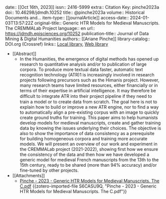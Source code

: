 date:: [[Oct 16th, 2023]]
issn:: 2416-5999
extra:: Citation Key: pinche2023a
doi:: 10.46298/jdmdh.10252
title:: @pinche2023a
volume:: Historical Documents and...
item-type:: [[journalArticle]]
access-date:: 2024-01-03T13:57:22Z
original-title:: Generic HTR Models for Medieval Manuscripts. The CREMMALab Project
language:: en
url:: https://jdmdh.episciences.org/10252
publication-title:: Journal of Data Mining & Digital Humanities
authors:: [[Ariane Pinche]]
library-catalog:: DOI.org (Crossref)
links:: [Local library](zotero://select/groups/2386895/items/FF6L2PAJ), [Web library](https://www.zotero.org/groups/2386895/items/FF6L2PAJ)

- [[Abstract]]
	- In the Humanities, the emergence of digital methods has opened up research to quantitative analysis and/or to publication of large corpora. To produce more textual data faster, automatic text recognition technology (ATR)1 is increasingly involved in research projects following precursors such as the Himanis project. However, many research teams have limited resources, either financially or in terms of their expertise in artificial intelligence. It may therefore be diﬀicult to integrate ATR into their project pipeline if they need to train a model or to create data from scratch. The goal here is not to explain how to build or improve a new ATR engine, nor to find a way to automatically align a pre-existing corpus with an image to quickly create ground truths for training. This paper aims to help humanists develop models for medieval manuscripts, create and gather training data by knowing the issues underlying their choices. The objective is also to show the importance of data consistency as a prerequisite for building homogeneous corpora and training more accurate models. We will present an overview of our work and experiment in the CREMMALab project (2021-2022), showing first how we ensure the consistency of the data and then how we have developed a generic model for medieval French manuscripts from the 13th to the 15th century, ready to be shared (more than 94% accuracy) and/or fine-tuned by other projects.
- [[Attachments]]
	- [Pinche - 2023 - Generic HTR Models for Medieval Manuscripts. The C.pdf](https://hal.science/hal-03837519v4/preview/GenericHTRModels_jdmdh-6.pdf#page=2) {{zotero-imported-file S6CASU9Q, "Pinche - 2023 - Generic HTR Models for Medieval Manuscripts. The C.pdf"}}